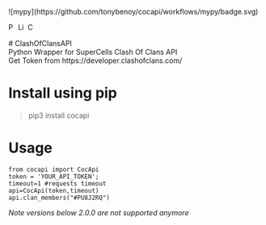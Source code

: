 <p>
![mypy](https://github.com/tonybenoy/cocapi/workflows/mypy/badge.svg)
</p>
<p>
    <a href="https://www.python.org/downloads/"><img src="https://img.shields.io/badge/python-3.8+-blue.svg" alt="Python version" height="15"></a>
    <a href="https://github.com/tonybenoy/cocapi/blob/master/LICENSE"><img src="https://img.shields.io/pypi/l/markdown-subtemplate.svg" alt="License" height="15"></a>
    <a href="https://github.com/psf/black">
        <img src="https://img.shields.io/badge/code%20style-black-000000.svg" alt="Codestyle Black" height="15">
    </a>
</p>
# ClashOfClansAPI </br>
Python Wrapper for SuperCells Clash Of Clans API </br>
Get Token from https://developer.clashofclans.com/</br>

# Install using pip </br>

> pip3 install cocapi


# Usage </br>

```
from cocapi import CocApi
token = 'YOUR_API_TOKEN';
timeout=1 #requests timeout
api=CocApi(token,timeout)
api.clan_members("#PU8J2RQ")
```
*Note versions below 2.0.0 are not supported anymore*
